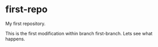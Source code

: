 # first-repo
My first repository.

This is the first modification within branch first-branch.
Lets see what happens.
